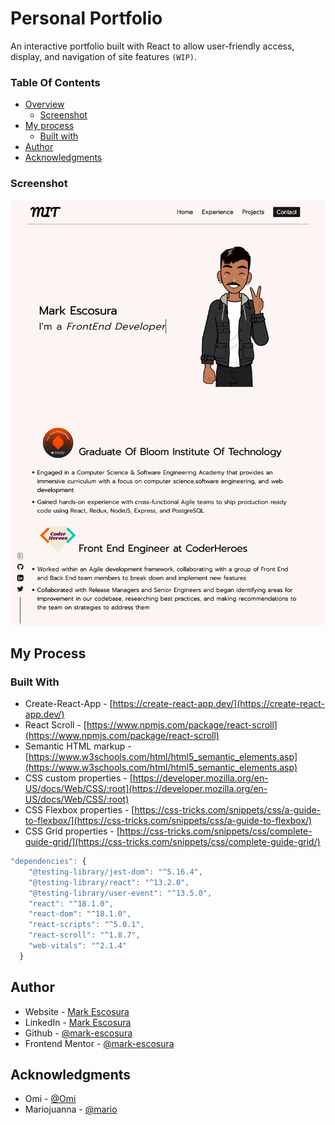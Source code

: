 # Personal Portfolio

An interactive portfolio built with React to allow user-friendly access, display, and navigation of site features `(WIP)`.

### Table Of Contents

- [Overview](#overview)
  - [Screenshot](#screenshot)
- [My process](#my-process)
  - [Built with](#built-with)
- [Author](#author)
- [Acknowledgments](#acknowledgments)

### Screenshot

![Desktop View](/src/designs/desktop-view.png)

## My Process

### Built With

- Create-React-App - [https://create-react-app.dev/](https://create-react-app.dev/)
- React Scroll - [https://www.npmjs.com/package/react-scroll](https://www.npmjs.com/package/react-scroll)
- Semantic HTML markup - [https://www.w3schools.com/html/html5_semantic_elements.asp](https://www.w3schools.com/html/html5_semantic_elements.asp)
- CSS custom properties - [https://developer.mozilla.org/en-US/docs/Web/CSS/:root](https://developer.mozilla.org/en-US/docs/Web/CSS/:root)
- CSS Flexbox properties - [https://css-tricks.com/snippets/css/a-guide-to-flexbox/](https://css-tricks.com/snippets/css/a-guide-to-flexbox/)
- CSS Grid properties - [https://css-tricks.com/snippets/css/complete-guide-grid/](https://css-tricks.com/snippets/css/complete-guide-grid/)

```js
"dependencies": {
    "@testing-library/jest-dom": "^5.16.4",
    "@testing-library/react": "^13.2.0",
    "@testing-library/user-event": "^13.5.0",
    "react": "^18.1.0",
    "react-dom": "^18.1.0",
    "react-scripts": "^5.0.1",
    "react-scroll": "^1.8.7",
    "web-vitals": "^2.1.4"
  }
```

## Author

- Website - [Mark Escosura](https://mark-escosura-portfolio.vercel.app/)
- LinkedIn - [Mark Escosura](https://www.linkedin.com/in/markintech)
- Github - [@mark-escosura](https://www.github.com/mark-escosura)
- Frontend Mentor - [@mark-escosura](https://www.frontendmentor.io/profile/mark-escosura)

## Acknowledgments

- Omi - [@Omi](/)
- Mariojuanna - [@mario](/)
